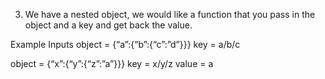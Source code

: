 3. We have a nested object, we would like a function that you pass in the object and a key and get back the value.

Example Inputs
object = {“a”:{“b”:{“c”:”d”}}}
key = a/b/c

object = {“x”:{“y”:{“z”:”a”}}}
key = x/y/z
value = a

